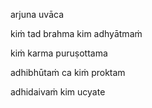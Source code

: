 arjuna uvāca

kiṁ tad brahma kim adhyātmaṁ

kiṁ karma puruṣottama

adhibhūtaṁ ca kiṁ proktam

adhidaivaṁ kim ucyate